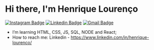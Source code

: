 # Hi there, I'm Henrique Lourenço

[![Instagram Badge](https://img.shields.io/badge/-@lourencohenri-1261a0?style=flat-square&labelColor=1261a0&logo=instagram&logoColor=white&link=https://www.instagram.com/lourencohenri/)](https://www.instagram.com/lourencohenri/) 
[![Linkedin Badge](https://img.shields.io/badge/-Henrique%20Lourenço-1261a0?style=flat-square&logo=Linkedin&logoColor=white&link=https://www.linkedin.com/in/henrique-lourenco/)](https://www.linkedin.com/in/henrique-lourenco/) 
[![Gmail Badge](https://img.shields.io/badge/-henri.lourenco@outlook.com-1261a0?style=flat-square&logo=Gmail&logoColor=white&link=mailto:henri.lourenco@outlook.com)](mailto:henri.lourenco@outlook.com)

- I’m learning HTML, CSS, JS, SQL, NODE and React;
- How to reach me:
  Linkedin - https://www.linkedin.com/in/henrique-lourenco/
